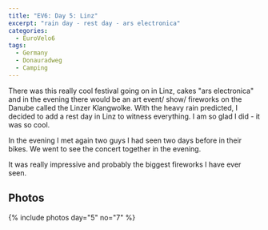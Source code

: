 ```yaml
---
title: "EV6: Day 5: Linz"
excerpt: "rain day - rest day - ars electronica"
categories:
  - EuroVelo6
tags:
  - Germany
  - Donauradweg
  - Camping
---
```

There was this really cool festival going on in Linz, cakes "ars electronica" and in the evening there would be an art event/ show/ fireworks on the Danube called the Linzer Klangwolke. With the heavy rain predicted, I decided to add a rest day in Linz to witness everything. I am so glad I did - it was so cool.

In the evening I met again two guys I had seen two days before in their bikes. We went to see the concert together in the evening.

It was really impressive and probably the biggest fireworks I have ever seen.
## Photos

{% include photos day="5" no="7" %}
